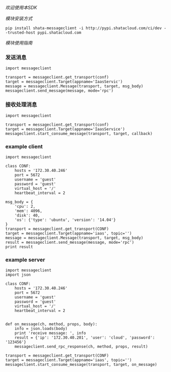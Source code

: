 *欢迎使用本SDK*

*模块安装方式*

    pip install shata-messageclient -i http://pypi.shatacloud.com/ci/dev --trusted-host pypi.shatacloud.com
    
*模块使用指南*


### 发送消息

    import messageclient
    
    transport = messageclient.get_transport(conf)
    target = messageclient.Target(appname='IaasServic')
    message = messageclient.Message(transport, target, msg_body)
    messageclient.send_message(message, mode='rpc')
    

### 接收处理消息
    
    import messageclient
    
    transport = messageclient.get_transport(conf)
    target = messageclient.Target(appname='IaasService')
    messageclient.start_consume_message(transport, target, callback)
    

### example client

    import messageclient

    class CONF:
        hosts = '172.30.40.246'
        port = 5672
        username = 'guest'
        password = 'guest'
        virtual_host = '/'
        heartbeat_interval = 2
    
    msg_body = {
        'cpu': 2,
        'mem': 4096,
        'disk': 40,
        'os': {'type': 'ubuntu', 'version': '14.04'}
    }
    transport = messageclient.get_transport(CONF)
    target = messageclient.Target(appname='iaas', topic='')
    message = messageclient.Message(transport, target, msg_body)
    result = messageclient.send_message(message, mode='rpc')
    print result
    

### example server

    import messageclient
    import json
    
    class CONF:
        hosts = '172.30.40.246'
        port = 5672
        username = 'guest'
        password = 'guest'
        virtual_host = '/'
        heartbeat_interval = 2
    
    
    def on_message(ch, method, props, body):
        info = json.loads(body)
        print 'receive message: ', info
        result = {'ip': '172.30.40.201', 'user': 'cloud', 'password': '123456'}
        messageclient.send_rpc_response(ch, method, props, result)
    
    transport = messageclient.get_transport(CONF)
    target = messageclient.Target(appname='iaas', topic='')
    messageclient.start_consume_message(transport, target, on_message)
